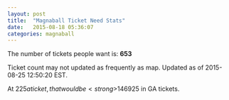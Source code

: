 ```yaml
---
layout: post
title:  "Magnaball Ticket Need Stats"
date:   2015-08-18 05:36:07
categories: magnaball
---
```


The number of tickets people want is: <strong>653</strong>

Ticket count may not updated as frequently as map. Updated as of 2015-08-25 12:50:20 EST.

At $225 a ticket, that would be <strong>$146925</strong> in GA tickets.